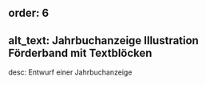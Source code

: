 order: 6
----
alt_text: Jahrbuchanzeige Illustration Förderband mit Textblöcken
----
desc: Entwurf einer Jahrbuchanzeige
